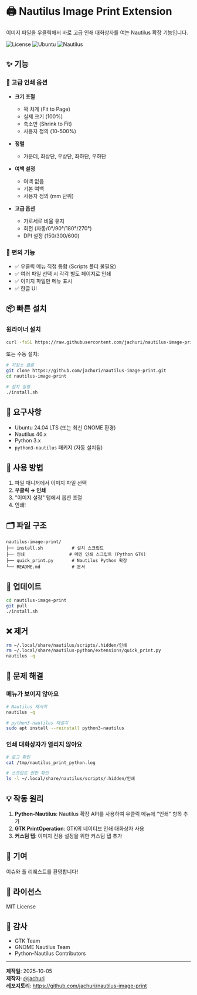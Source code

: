 # 🖨️ Nautilus Image Print Extension

이미지 파일을 우클릭해서 바로 고급 인쇄 대화상자를 여는 Nautilus 확장 기능입니다.

![License](https://img.shields.io/badge/license-MIT-blue.svg)
![Ubuntu](https://img.shields.io/badge/ubuntu-24.04-orange.svg)
![Nautilus](https://img.shields.io/badge/nautilus-46.x-green.svg)

## ✨ 기능

### 📐 고급 인쇄 옵션
- **크기 조절**
  - 꽉 차게 (Fit to Page)
  - 실제 크기 (100%)
  - 축소만 (Shrink to Fit)
  - 사용자 정의 (10-500%)

- **정렬**
  - 가운데, 좌상단, 우상단, 좌하단, 우하단

- **여백 설정**
  - 여백 없음
  - 기본 여백
  - 사용자 정의 (mm 단위)

- **고급 옵션**
  - 가로세로 비율 유지
  - 회전 (자동/0°/90°/180°/270°)
  - DPI 설정 (150/300/600)

### 🚀 편의 기능
- ✅ 우클릭 메뉴 직접 통합 (Scripts 폴더 불필요)
- ✅ 여러 파일 선택 시 각각 별도 페이지로 인쇄
- ✅ 이미지 파일만 메뉴 표시
- ✅ 한글 UI

## 📦 빠른 설치

### 원라이너 설치
```bash
curl -fsSL https://raw.githubusercontent.com/jachuri/nautilus-image-print/master/install.sh | bash
```

또는 수동 설치:

```bash
# 저장소 클론
git clone https://github.com/jachuri/nautilus-image-print.git
cd nautilus-image-print

# 설치 실행
./install.sh
```

## 🔧 요구사항

- Ubuntu 24.04 LTS (또는 최신 GNOME 환경)
- Nautilus 46.x
- Python 3.x
- `python3-nautilus` 패키지 (자동 설치됨)

## 📖 사용 방법

1. 파일 매니저에서 이미지 파일 선택
2. **우클릭 → 인쇄**
3. "이미지 설정" 탭에서 옵션 조절
4. 인쇄!

## 🗂️ 파일 구조

```
nautilus-image-print/
├── install.sh           # 설치 스크립트
├── 인쇄                 # 메인 인쇄 스크립트 (Python GTK)
├── quick_print.py       # Nautilus Python 확장
└── README.md            # 문서
```

## 🔄 업데이트

```bash
cd nautilus-image-print
git pull
./install.sh
```

## ❌ 제거

```bash
rm ~/.local/share/nautilus/scripts/.hidden/인쇄
rm ~/.local/share/nautilus-python/extensions/quick_print.py
nautilus -q
```

## 🐛 문제 해결

### 메뉴가 보이지 않아요
```bash
# Nautilus 재시작
nautilus -q

# python3-nautilus 재설치
sudo apt install --reinstall python3-nautilus
```

### 인쇄 대화상자가 열리지 않아요
```bash
# 로그 확인
cat /tmp/nautilus_print_python.log

# 스크립트 권한 확인
ls -l ~/.local/share/nautilus/scripts/.hidden/인쇄
```

## 💡 작동 원리

1. **Python-Nautilus**: Nautilus 확장 API를 사용하여 우클릭 메뉴에 "인쇄" 항목 추가
2. **GTK PrintOperation**: GTK의 네이티브 인쇄 대화상자 사용
3. **커스텀 탭**: 이미지 전용 설정을 위한 커스텀 탭 추가

## 🤝 기여

이슈와 풀 리퀘스트를 환영합니다!

## 📄 라이선스

MIT License

## 🙏 감사

- GTK Team
- GNOME Nautilus Team
- Python-Nautilus Contributors

---

**제작일**: 2025-10-05  
**제작자**: [@jachuri](https://github.com/jachuri)  
**레포지토리**: https://github.com/jachuri/nautilus-image-print
